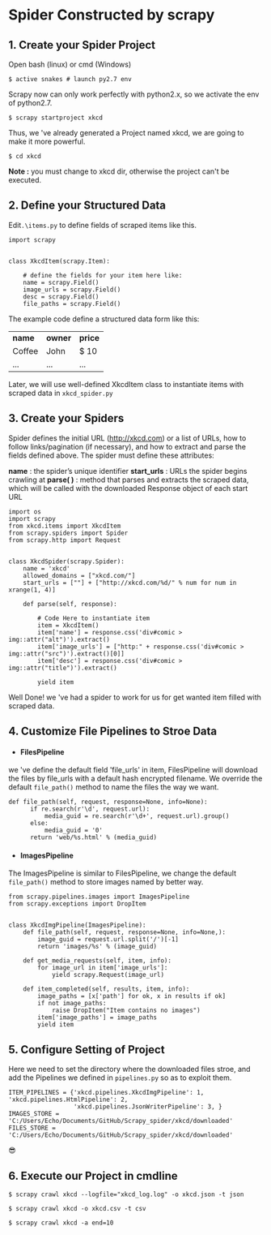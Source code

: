 # **Spider Constructed by scrapy**
## 1. Create your Spider Project
Open bash (linux) or cmd (Windows)

```
$ active snakes # launch py2.7 env
```

Scrapy now can only work perfectly with python2.x, so we activate the env of python2.7.

```
$ scrapy startproject xkcd
```

Thus, we 've already generated a Project named xkcd, we are going to make it more powerful.

```
$ cd xkcd
```

**Note :** you must change to xkcd dir, otherwise the project can't be executed.

## 2. Define your Structured Data
Edit`.\items.py` to define fields of scraped items like this.

```
import scrapy


class XkcdItem(scrapy.Item):

    # define the fields for your item here like:
    name = scrapy.Field()
    image_urls = scrapy.Field()
    desc = scrapy.Field()
    file_paths = scrapy.Field()
```

The example code define a structured data form like this:
<center>
<table>
<tr><td><b>name</b></td><td><b>owner</b></td><td><b>price</b></td>
</tr><tr><td>Coffee</td><td>John</td><td>$ 10</td></tr><tr><td>...</td><td>...</td><td>...</td></tr>
</table>
</center>

Later, we will use well-defined XkcdItem class to instantiate items with scraped data in `xkcd_spider.py`

## 3. Create your Spiders

Spider defines the initial URL (http://xkcd.com) or a list of URLs, how to follow links/pagination (if necessary), and how to extract and parse the fields defined above. The spider must define these attributes:

__name__ : the spider’s unique identifier
__start_urls__ : URLs the spider begins crawling at
__parse( )__ : method that parses and extracts the scraped data, which will be called with the downloaded Response object of each start URL
```
import os
import scrapy
from xkcd.items import XkcdItem
from scrapy.spiders import Spider
from scrapy.http import Request


class XkcdSpider(scrapy.Spider):
    name = 'xkcd'
    allowed_domains = ["xkcd.com/"]
    start_urls = [""] + ["http://xkcd.com/%d/" % num for num in xrange(1, 4)]

    def parse(self, response):

        # Code Here to instantiate item
        item = XkcdItem()
        item['name'] = response.css('div#comic > img::attr("alt")').extract()
        item['image_urls'] = ["http:" + response.css('div#comic > img::attr("src")').extract()[0]]
        item['desc'] = response.css('div#comic > img::attr("title")').extract()

        yield item
```

Well Done! we 've had a spider to work for us for get wanted item filled with scraped data.

## 4. Customize File Pipelines to Stroe Data
* #### FilesPipeline
we 've define the default field 'file_urls' in item, FilesPipeline will download the files by file_urls with a default hash encrypted filename. We override the default `file_path()` method to name the files the way we want.
```
def file_path(self, request, response=None, info=None):
      if re.search(r'\d', request.url):
          media_guid = re.search(r'\d+', request.url).group()
      else:
          media_guid = '0'
      return 'web/%s.html' % (media_guid)
```
* #### ImagesPipeline
The ImagesPipeline is similar to FilesPipeline, we change the default `file_path()` method to store images named by better way.
```
from scrapy.pipelines.images import ImagesPipeline
from scrapy.exceptions import DropItem


class XkcdImgPipeline(ImagesPipeline):
    def file_path(self, request, response=None, info=None,):
        image_guid = request.url.split('/')[-1]
        return 'images/%s' % (image_guid)

    def get_media_requests(self, item, info):
        for image_url in item['image_urls']:
            yield scrapy.Request(image_url)

    def item_completed(self, results, item, info):
        image_paths = [x['path'] for ok, x in results if ok]
        if not image_paths:
            raise DropItem("Item contains no images")
        item['image_paths'] = image_paths
        yield item
  ```

## 5. Configure Setting of Project
Here we need to set the directory where the downloaded files stroe, and add the Pipelines we defined in `pipelines.py` so as to exploit them.
```
ITEM_PIPELINES = {'xkcd.pipelines.XkcdImgPipeline': 1, 'xkcd.pipelines.HtmlPipeline': 2,
                  'xkcd.pipelines.JsonWriterPipeline': 3, }
IMAGES_STORE = 'C:/Users/Echo/Documents/GitHub/Scrapy_spider/xkcd/downloaded'
FILES_STORE = 'C:/Users/Echo/Documents/GitHub/Scrapy_spider/xkcd/downloaded'
```
:sunglasses:
## 6. Execute our Project in cmdline

`$ scrapy crawl xkcd --logfile="xkcd_log.log" -o xkcd.json -t json`

`$ scrapy crawl xkcd -o xkcd.csv -t csv`

`$ scrapy crawl xkcd -a end=10`
